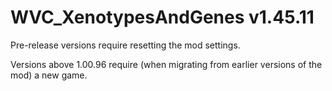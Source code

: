 # WVC_XenotypesAndGenes v1.45.11
 
Pre-release versions require resetting the mod settings.

Versions above 1.00.96 require (when migrating from earlier versions of the mod) a new game.